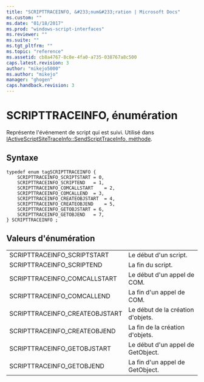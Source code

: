 ```yaml
---
title: "SCRIPTTRACEINFO, &#233;num&#233;ration | Microsoft Docs"
ms.custom: ""
ms.date: "01/18/2017"
ms.prod: "windows-script-interfaces"
ms.reviewer: ""
ms.suite: ""
ms.tgt_pltfrm: ""
ms.topic: "reference"
ms.assetid: cb8a4767-8c8e-4fa0-a735-038767a8c500
caps.latest.revision: 3
author: "mikejo5000"
ms.author: "mikejo"
manager: "ghogen"
caps.handback.revision: 3
---
```

# SCRIPTTRACEINFO, &#233;num&#233;ration
Représente l'événement de script qui est suivi.  Utilisé dans [IActiveScriptSiteTraceInfo::SendScriptTraceInfo, méthode](../../winscript/reference/iactivescriptsitetraceinfo-sendscripttraceinfo-method.md).  
  
## Syntaxe  
  
```  
typedef enum tagSCRIPTTRACEINFO {    
    SCRIPTTRACEINFO_SCRIPTSTART = 0,    
    SCRIPTTRACEINFO_SCRIPTEND   = 1,    
    SCRIPTTRACEINFO_COMCALLSTART    = 2,    
    SCRIPTTRACEINFO_COMCALLEND  = 3,    
    SCRIPTTRACEINFO_CREATEOBJSTART  = 4,    
    SCRIPTTRACEINFO_CREATEOBJEND    = 5,    
    SCRIPTTRACEINFO_GETOBJSTART = 6,    
    SCRIPTTRACEINFO_GETOBJEND   = 7,    
} SCRIPTTRACEINFO ;  
```  
  
## Valeurs d'énumération  
  
|||  
|-|-|  
|SCRIPTTRACEINFO\_SCRIPTSTART|Le début d'un script.|  
|SCRIPTTRACEINFO\_SCRIPTEND|La fin du script.|  
|SCRIPTTRACEINFO\_COMCALLSTART|Le début d'un appel de COM.|  
|SCRIPTTRACEINFO\_COMCALLEND|La fin d'un appel de COM.|  
|SCRIPTTRACEINFO\_CREATEOBJSTART|Le début de la création d'objets.|  
|SCRIPTTRACEINFO\_CREATEOBJEND|La fin de la création d'objets.|  
|SCRIPTTRACEINFO\_GETOBJSTART|Le début d'un appel de GetObject.|  
|SCRIPTTRACEINFO\_GETOBJEND|La fin d'un appel de GetObject.|